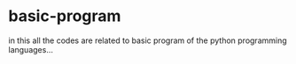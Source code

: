 # basic-program
in this all the codes are related to basic program of the python programming languages...
